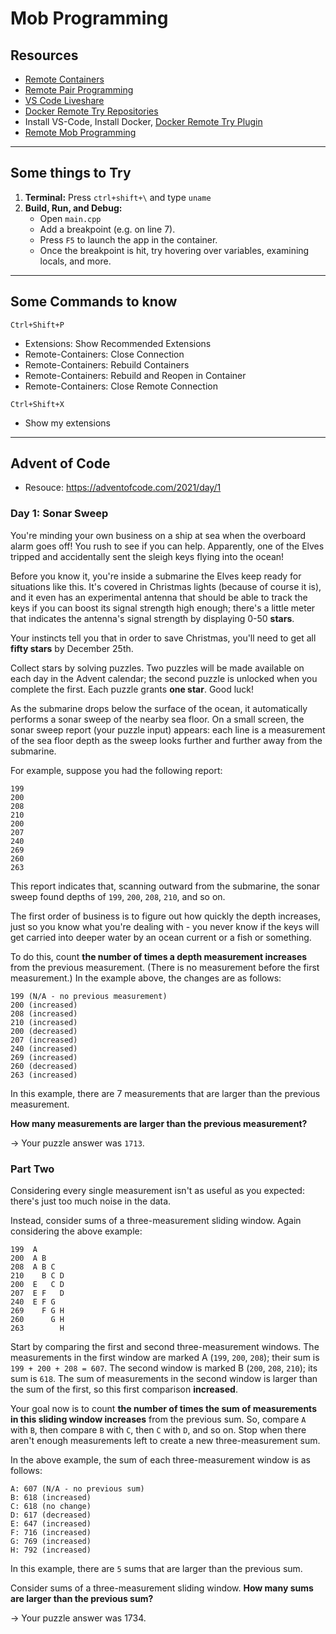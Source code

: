 # Mob Programming


## Resources

- [Remote Containers](https://code.visualstudio.com/docs/remote/containers)
- [Remote Pair Programming](https://betterprogramming.pub/5-benefits-of-pair-programming-and-how-to-set-it-remotely-with-vs-code-acc2df7a6b8c)
- [VS Code Liveshare](https://docs.microsoft.com/en-us/visualstudio/liveshare/use/install-live-share-visual-studio-code)
- [Docker Remote Try Repositories](https://github.com/search?q=org%3Amicrosoft+vscode-remote-try-&type=Repositories)
- Install VS-Code, Install Docker, [Docker Remote Try Plugin](https://vscode.dev/redirect?url=vscode://ms-vscode-remote.remote-containers/cloneInVolume?url=https://github.com/microsoft/vscode-remote-try-cpp)
- [Remote Mob Programming](https://www.remotemobprogramming.org/)


----

## Some things to Try

1. **Terminal:** Press `ctrl+shift+\` and type `uname`
1. **Build, Run, and Debug:**
   - Open `main.cpp`
   - Add a breakpoint (e.g. on line 7).
   - Press `F5` to launch the app in the container.
   - Once the breakpoint is hit, try hovering over variables, examining locals, and more.

----

## Some Commands to know

`Ctrl+Shift+P`

- Extensions: Show Recommended Extensions
- Remote-Containers: Close Connection
- Remote-Containers: Rebuild Containers
- Remote-Containers: Rebuild and Reopen in Container
- Remote-Containers: Close Remote Connection

`Ctrl+Shift+X`

- Show my extensions

----

## Advent of Code

- Resouce: https://adventofcode.com/2021/day/1


### Day 1: Sonar Sweep

You're minding your own business on a ship at sea when the overboard alarm goes off! You rush to see if you can help. Apparently, one of the Elves tripped and accidentally sent the sleigh keys flying into the ocean!

Before you know it, you're inside a submarine the Elves keep ready for situations like this. It's covered in Christmas lights (because of course it is), and it even has an experimental antenna that should be able to track the keys if you can boost its signal strength high enough; there's a little meter that indicates the antenna's signal strength by displaying 0-50 **stars**.

Your instincts tell you that in order to save Christmas, you'll need to get all **fifty stars** by December 25th.

Collect stars by solving puzzles. Two puzzles will be made available on each day in the Advent calendar; the second puzzle is unlocked when you complete the first. Each puzzle grants **one star**. Good luck!

As the submarine drops below the surface of the ocean, it automatically performs a sonar sweep of the nearby sea floor. On a small screen, the sonar sweep report (your puzzle input) appears: each line is a measurement of the sea floor depth as the sweep looks further and further away from the submarine.

For example, suppose you had the following report:

```
199
200
208
210
200
207
240
269
260
263
```

This report indicates that, scanning outward from the submarine, the sonar sweep found depths of `199`, `200`, `208`, `210`, and so on.

The first order of business is to figure out how quickly the depth increases, just so you know what you're dealing with - you never know if the keys will get carried into deeper water by an ocean current or a fish or something.

To do this, count **the number of times a depth measurement increases** from the previous measurement. (There is no measurement before the first measurement.) In the example above, the changes are as follows:

```
199 (N/A - no previous measurement)
200 (increased)
208 (increased)
210 (increased)
200 (decreased)
207 (increased)
240 (increased)
269 (increased)
260 (decreased)
263 (increased)
```

In this example, there are 7 measurements that are larger than the previous measurement.

**How many measurements are larger than the previous measurement?**

-> Your puzzle answer was `1713`.

### Part Two

Considering every single measurement isn't as useful as you expected: there's just too much noise in the data.

Instead, consider sums of a three-measurement sliding window. Again considering the above example:

```
199  A      
200  A B    
208  A B C  
210    B C D
200  E   C D
207  E F   D
240  E F G  
269    F G H
260      G H
263        H
```

Start by comparing the first and second three-measurement windows. The measurements in the first window are marked A (`199`, `200`, `208`); their sum is `199 + 200 + 208 = 607`. The second window is marked B (`200`, `208`, `210`); its sum is `618`. The sum of measurements in the second window is larger than the sum of the first, so this first comparison **increased**.

Your goal now is to count **the number of times the sum of measurements in this sliding window increases** from the previous sum. So, compare `A` with `B`, then compare `B` with `C`, then `C` with `D`, and so on. Stop when there aren't enough measurements left to create a new three-measurement sum.

In the above example, the sum of each three-measurement window is as follows:

```
A: 607 (N/A - no previous sum)
B: 618 (increased)
C: 618 (no change)
D: 617 (decreased)
E: 647 (increased)
F: 716 (increased)
G: 769 (increased)
H: 792 (increased)
```

In this example, there are `5` sums that are larger than the previous sum.

Consider sums of a three-measurement sliding window. **How many sums are larger than the previous sum?**

-> Your puzzle answer was 1734.
